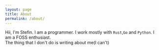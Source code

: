 ```yaml
---
layout: page
title: About
permalink: /about/
---
```


Hii, I'm Stefin. I am a programmer. I work mostly with `Rust`,`Go` and `Python`.
I am a FOSS enthusiast. 
<br/>
The thing that I don't do is writing about me(I can't)
